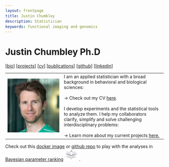 ```yaml
---
layout: frontpage
title: Justin Chumbley
description: Statistician
keywords: functional imaging and genomics
---
```


# Justin Chumbley Ph.D

[[bio](index.md)]
[[projects](more_figures.md)]
[[cv](http://chumbleycode.github.io/chumbleycode.github.io/docs/cv.pdf)]
[[publications](https://scholar.google.com/citations?hl=en&user=YbbXlwIAAAAJ)]
[[github](https://github.com/chumbleycode/)] 
[[linkedin](https://www.linkedin.com/in/chumbleycode)] 

<table class="fixed">
    <col width="200px" />
    <col width="350px" /> 
    <tr>
        <td><img src="images/JRCsquare.jpg" alt="drawing" width="200">  </td>
        <td> I am an applied statistician with a broad background in behavioral and biological sciences: <br/><br/>
            &#8594; Check out my CV <a href="http://chumbleycode.github.io/chumbleycode.github.io/docs/cv.pdf"> here</a>. <br/><br/>
               I develop experiments and the statistical tools to analyze them. I help my collaborators clarify, simplify and solve challenging interdisciplinary problems:  <br/><br/>
            &#8594; Learn more about my current projects <a href="more_figures.html"> here.</a>
            </td>
    </tr>
</table>

Check out this [docker image](fco_docker.md) or [github repo](https://github.com/chumbleycode/fco) to play with the analyses in [Bayesian parameter ranking](docs/papers_reports/fcr_apa.pdf)[<img src="images/finest_order2.png" alt="drawing" width="50">](docs/papers_reports/fcr_apa.pdf).

